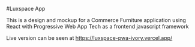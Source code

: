 #Luxspace App

This is a design and mockup for a Commerce Furniture application using React with Progressive Web App Tech as a frontend javascript framework

Live version can be seen at https://luxspace-pwa-ivory.vercel.app/
